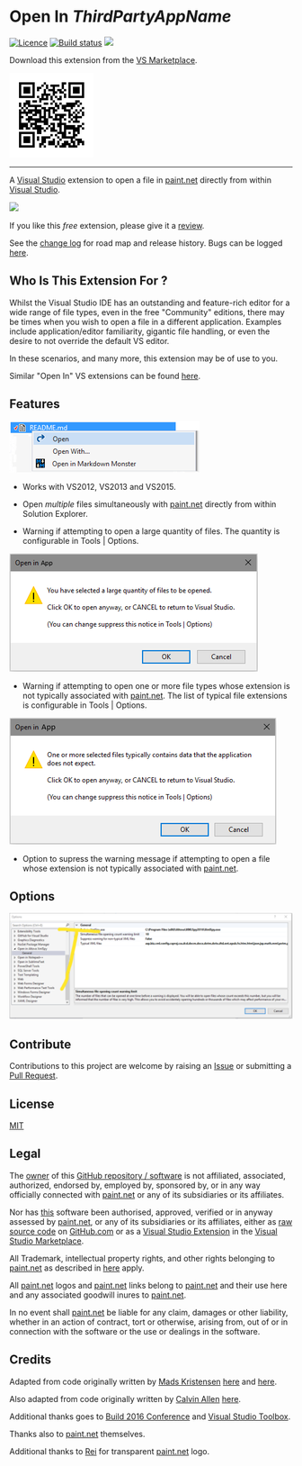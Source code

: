 [AppVeyorProjectUrl]: https://ci.appveyor.com/project/GregTrevellick/openinpaintdotnet
[AppVeyorProjectBuildStatusBadgeSvg]: https://ci.appveyor.com/api/projects/status/33e93co68kooud5r?svg=true
[GitHubRepoURL]: https://github.com/GregTrevellick/OpenInPaintDotNet
[GitHubRepoIssuesURL]: https://github.com/GregTrevellick/OpenInPaintDotNet/issues
[GitHubRepoPullRequestsURL]: https://github.com/GregTrevellick/OpenInPaintDotNet/pulls
[ThirdPartyAppHomePage]: http://www.getpaint.net/
[ThirdPartyAppOfficialLogo]: http://www.getpaint.net/images/Logo4.png
[VersionNumberBadgeURL]: https://vsmarketplacebadge.apphb.com/version/GregTrevellick.OpenInAltovaXmlSpy.svg
[VSMarketplaceUrl]: https://marketplace.visualstudio.com/items?itemName=GregTrevellick.OpenInAltovaXmlSpy
[VSMarketplaceReviewsUrl]: https://marketplace.visualstudio.com/items?itemName=GregTrevellick.OpenInAltovaXmlSpy#review-details

# Open In $ThirdPartyAppName$

[![Licence](https://img.shields.io/github/license/gittools/gitlink.svg)](/LICENSE.txt)
[![Build status][AppVeyorProjectBuildStatusBadgeSvg]][AppVeyorProjectUrl]
[![][VersionNumberBadgeURL]][VSMarketplaceUrl]

Download this extension from the [VS Marketplace][VSMarketplaceUrl].

[![](chart.png)][VSMarketplaceUrl]

---------------------------------------

<!--COPY START FOR VS GALLERY-->

A [Visual Studio](https://www.visualstudio.com/) extension to open a file in [paint.net][ThirdPartyAppHomePage] directly from within [Visual Studio](https://www.visualstudio.com/).

[![][ThirdPartyAppOfficialLogo]][ThirdPartyAppHomePage]

If you like this *free* extension, please give it a [review][VSMarketplaceReviewsUrl].

See the [change log](CHANGELOG.md) for road map and release history. Bugs can be logged [here][GitHubRepoIssuesURL].

## Who Is This Extension For ?

Whilst the Visual Studio IDE has an outstanding and feature-rich editor for a wide range of file types, even in the free "Community" editions, there may be times when you wish to open a file in a different application. Examples include application/editor familiarity, gigantic file handling, or even the desire to not override the default VS editor. 

In these scenarios, and many more, this extension may be of use to you.

Similar "Open In" VS extensions can be found [here](https://marketplace.visualstudio.com/search?term=trevellick&target=VS&sortBy=Relevance).

## Features

![](OpenInApp/Resources/ReadMeScreenShot_ContextMenu.png)

- Works with VS2012, VS2013 and VS2015.

- Open *multiple* files simultaneously with [paint.net][ThirdPartyAppHomePage] directly from within Solution Explorer.

- Warning if attempting to open a large quantity of files. The quantity is configurable in Tools | Options.

![](OpenInApp/Resources/ReadMeScreenShot_WarningLargeQuantity.png)

- Warning if attempting to open one or more file types whose extension is not typically associated with [paint.net][ThirdPartyAppHomePage]. The list of typical file extensions is configurable in Tools | Options.

![](OpenInApp/Resources/ReadMeScreenShot_WarningNonTypical.png)

- Option to supress the warning message if attempting to open a file whose extension is not typically associated with [paint.net][ThirdPartyAppHomePage].

## Options

![](OpenInApp/Resources/ReadMeScreenShot_OptionsGeneral.png)

<!--COPY END FOR VS GALLERY-->

## Contribute

Contributions to this project are welcome by raising an [Issue][GitHubRepoIssuesURL] or submitting a [Pull Request][GitHubRepoPullRequestsURL].

## License

[MIT](/LICENSE.txt)

## Legal

The [owner](https://github.com/GregTrevellick) of this [GitHub repository / software][GitHubRepoURL] is not affiliated, associated, authorized, endorsed by, employed by, sponsored by, or in any way officially connected with [paint.net][ThirdPartyAppHomePage] or any of its subsidiaries or its affiliates.

Nor has [this][GitHubRepoURL] software been authorised, approved, verified or in anyway assessed by [paint.net][ThirdPartyAppHomePage], or any of its subsidiaries or its affiliates, either as [raw source code][GitHubRepoURL] on [GitHub.com](https://github.com/) or as a [Visual Studio Extension][VSMarketplaceUrl] in the [Visual Studio Marketplace](https://marketplace.visualstudio.com/vs).

All Trademark, intellectual property rights, and other rights belonging to [paint.net][ThirdPartyAppHomePage] as described in [here][ThirdPartyAppHomePage] apply.

All [paint.net][ThirdPartyAppHomePage] logos and [paint.net][ThirdPartyAppHomePage] links belong to [paint.net][ThirdPartyAppHomePage] and their use here and any associated goodwill inures to [paint.net][ThirdPartyAppHomePage].

In no event shall [paint.net][ThirdPartyAppHomePage] be liable for any claim, damages or other liability, whether in an action of contract, tort or otherwise, arising from, out of or in connection with the software or the use or dealings in the software.

## Credits

Adapted from code originally written by [Mads Kristensen](https://github.com/madskristensen) [here](https://github.com/madskristensen/OpenInSublimeText/ "Open in Sublime Text") and [here](https://github.com/madskristensen/OpenInVsCode "Open in Visual Studio Code").

Also adapted from code originally written by [Calvin Allen](https://github.com/CalvinAllen) [here](https://github.com/CalvinAllen/OpenInNotepadPlusPlus).

Additional thanks goes to [Build 2016 Conference](https://channel9.msdn.com/Events/Build/2016/B886) and [Visual Studio Toolbox](https://channel9.msdn.com/Shows/Visual-Studio-Toolbox/Extensions-by-Mads-Kristensen).

Thanks also to [paint.net][ThirdPartyAppHomePage] themselves.

Additional thanks to [Rei](http://forums.getpaint.net/index.php?/topic/30182-radial-fade/) for transparent [paint.net][ThirdPartyAppHomePage] logo.